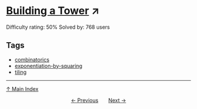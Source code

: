 # [Building a Tower](https://projecteuler.net/problem=324) ↗️

Difficulty rating: 50%
Solved by: 768 users
## Tags

- [combinatorics](../tags/combinatorics.md)
- [exponentiation-by-squaring](../tags/exponentiation-by-squaring.md)
- [tiling](../tags/tiling.md)



---

[↑ Main Index](../README.md)


<div align=center><a href='323.md'>← Previous</a> &nbsp;&nbsp; &nbsp;&nbsp;  <a href='325.md'>Next →</a></div>

